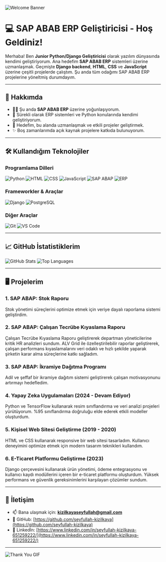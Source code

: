 ![Welcome Banner](https://media.giphy.com/media/qgQUggAC3Pfv687qPC/giphy.gif)
# 💻 SAP ABAB ERP Geliştiricisi - Hoş Geldiniz!

Merhaba! Ben **Junior Python/Django Geliştiricisi** olarak yazılım dünyasında kendimi geliştiriyorum. Ana hedefim **SAP ABAB ERP** sistemleri üzerine uzmanlaşmak. Geçmişte **Django backend**, **HTML**, **CSS** ve **JavaScript** üzerine çeşitli projelerde çalıştım. Şu anda tüm odağımı SAP ABAB ERP projelerine yöneltmiş durumdayım.

---

## 🚀 Hakkımda

- 👨‍💻 Şu anda **SAP ABAB ERP** üzerine yoğunlaşıyorum.
- 🌱 Sürekli olarak ERP sistemleri ve Python konularında kendimi geliştiriyorum.
- 🎯 Hedefim, bu alanda uzmanlaşmak ve etkili projeler geliştirmek.
- ✨ Boş zamanlarımda açık kaynak projelere katkıda bulunuyorum.

---

## 🛠️ Kullandığım Teknolojiler

### Programlama Dilleri
![Python](https://img.shields.io/badge/Python-3776AB?style=for-the-badge&logo=python&logoColor=white)
![HTML](https://img.shields.io/badge/HTML5-E34F26?style=for-the-badge&logo=html5&logoColor=white)
![CSS](https://img.shields.io/badge/CSS3-1572B6?style=for-the-badge&logo=css3&logoColor=white)
![JavaScript](https://img.shields.io/badge/JavaScript-F7DF1E?style=for-the-badge&logo=javascript&logoColor=black)
![SAP ABAP](https://img.shields.io/badge/SAP_ABAP-004D4F?style=for-the-badge&logo=sap&logoColor=white)
![ERP](https://img.shields.io/badge/ERP-000000?style=for-the-badge&logo=visualstudio&logoColor=white)

### Frameworkler & Araçlar
![Django](https://img.shields.io/badge/Django-092E20?style=for-the-badge&logo=django&logoColor=white)
![PostgreSQL](https://img.shields.io/badge/PostgreSQL-336791?style=for-the-badge&logo=postgresql&logoColor=white)

### Diğer Araçlar
![Git](https://img.shields.io/badge/Git-F05032?style=for-the-badge&logo=git&logoColor=white)
![VS Code](https://img.shields.io/badge/VS_Code-0078D4?style=for-the-badge&logo=visual-studio-code&logoColor=white)

---

## 📈 GitHub İstatistiklerim

![GitHub Stats](https://github-readme-stats.vercel.app/api?username=seyfullah-kizilkaya&show_icons=true&theme=radical)
![Top Languages](https://github-readme-stats.vercel.app/api/top-langs/?username=seyfullah-kizilkaya&layout=compact&theme=radical)

---

## 🖥️ Projelerim

### 1. **SAP ABAP: Stok Raporu**
Stok yönetimi süreçlerini optimize etmek için veriye dayalı raporlama sistemi geliştirdim.

### 2. **SAP ABAP: Çalışan Tecrübe Kıyaslama Raporu**
Çalışan Tecrübe Kıyaslama Raporu geliştirerek departman yöneticilerine kritik HR analizleri sundum. ALV Grid ile özelleştirilebilir raporlar geliştirerek, çalışan performans kıyaslamalarını veri odaklı ve hızlı şekilde yaparak şirketin karar alma süreçlerine katkı sağladım.

### 3. **SAP ABAP: İkramiye Dağıtma Programı**
Adil ve şeffaf bir ikramiye dağıtım sistemi geliştirerek çalışan motivasyonunu artırmayı hedefledim.

### 4. **Yapay Zeka Uygulamaları (2024 - Devam Ediyor)**
Python ve TensorFlow kullanarak resim sınıflandırma ve veri analizi projeleri yürütüyorum. %95 sınıflandırma doğruluğu elde ederek etkili modeller oluşturdum.

### 5. **Kişisel Web Sitesi Geliştirme (2019 - 2020)**
HTML ve CSS kullanarak responsive bir web sitesi tasarladım. Kullanıcı deneyimini optimize etmek için modern tasarım teknikleri kullandım.

### 6. **E-Ticaret Platformu Geliştirme (2023)**
Django çerçevesini kullanarak ürün yönetimi, ödeme entegrasyonu ve kullanıcı kaydı modüllerini içeren bir e-ticaret platformu oluşturdum. Yüksek performans ve güvenlik gereksinimlerini karşılayan çözümler sundum.

---

## 🎉 İletişim

- 📫 Bana ulaşmak için: **[kizilkayaseyfullah@gmail.com](mailto:kizilkayaseyfullah@gmail.com)**
- 🔗 GitHub: [https://github.com/seyfullah-kizilkaya](https://github.com/seyfullah-kizilkaya)
- 🔗 LinkedIn: [https://www.linkedin.com/in/seyfullah-kizilkaya-651259222/](https://www.linkedin.com/in/seyfullah-kizilkaya-651259222/)

---

![Thank You GIF](https://media.giphy.com/media/KzJkzjggfGN5Py6nkT/giphy.gif)

